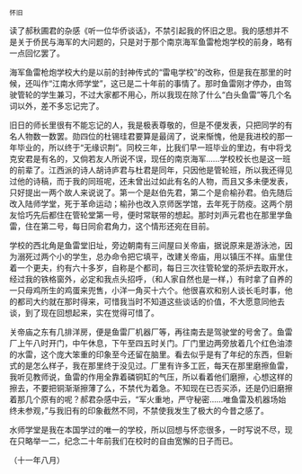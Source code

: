    怀旧 

   读了郝秋圃君的杂感《听一位华侨谈话》，不禁引起我的怀旧之思。我的感想并不是关于侨民与海军的大问题的，只是对于那个南京海军鱼雷枪炮学校的前身，略有一点回忆罢了。

   海军鱼雷枪炮学校大约是以前的封神传式的“雷电学校”的改称，但是我在那里的时候，还叫作“江南水师学堂”，这已是二十年前的事情了。那时鱼雷刚才停办，由驾驶管轮的学生兼习，不过大家都不用心，所以我现在除了什么“白头鱼雷”等几个名词以外，差不多忘记完了。

   旧日的师长里很有不能忘记的人，我是极表尊敬的，但是不便发表，只把同学的有名人物数一数罢。勋四位的杜锡珪君要算是最阔了，说来惭愧，他是我进校的那一年毕业的，所以终于“无缘识荆”。同校三年，比我们早一班毕业的里边，有中将戈克安君是有名的，又倘若友人所说不误，现任的南京海军……学校校长也是这一班的前辈了。江西派的诗人胡诗庐君与杜君是同年，只因他是管轮班，所以我还得见过他的诗稿，而于我的同班呢，还未曾出过如此有名的人物，而且又多未便发表，只好提出一两个故人来说说了。第一个是赵伯先君，第二个是俞榆孙君。伯先随后改入陆师学堂，死于革命运动；榆孙也改入京师医学馆，去年死于防疫。这两个朋友恰巧先后都住在管轮堂第一号，便时常联带的想起。那时刘声元君也在那里学鱼雷，住在第二号，每日同俞君角力，这个情形还宛在目前。

   学校的西北角是鱼雷堂旧址，旁边朝南有三间屋曰关帝庙，据说原来是游泳池，因为溺死过两个小的学生，总办命令把它填平，改建关帝庙，用以镇压不祥。庙里住着一个更夫，约有六十多岁，自称是个都司，每日三次往管轮堂的茶炉去取开水，经过我的铁格窗外，必定和我点头招呼，（和人家自然也是一样，）有时拿了自养的一只母鸡所生的鸡蛋来兜售，小洋一角买十六个。他很喜欢和别人谈长毛时事，他的都司大约就在那时得来，可惜我当时不知道这些谈话的价值，不大愿意同他去谈，到了现在回想起来，实在觉得可惜了。

   关帝庙之东有几排洋房，便是鱼雷厂机器厂等，再往南去是驾驶堂的号舍了。鱼雷厂上午八时开门，中午休息，下午至四五时关门。厂门里边两旁放着几个红色油漆的水雷，这个庞大笨重的印象至今还留在脑里。看去似乎是有了年纪的东西，但新式的是怎么样子，我在那里终于没见过。厂里有许多工匠，每天在那里磨擦鱼雷，我听见教师说，鱼雷的作用全靠着磷铜缸的气压，所以看着他们磨擦，心想这样的擦去，不要把铜渐渐擦薄了么，不禁代为着急。不知现在已否买添，还是仍旧磨擦着那几个原有的呢？郝君杂感中云，“军火重地，严守秘密……唯鱼雷及机器场始终未参观，”与我旧有的印象截然不同，不禁使我发生了极大的今昔之感了。

   水师学堂是我在本国学过的唯一的学校，所以回想与怀恋很多，一时写说不尽，现在只略举一二，纪念二十年前我们在校时的自由宽懈的日子而已。

   （十一年八月）

